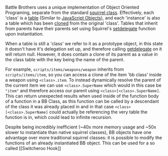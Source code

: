 Battle Brothers uses a unique implementation of Object Oriented Programing, separate from the standard [squirrel class](https://developer.electricimp.com/squirrel/squirrel-guide/classes). Effectively, each 'class' is a [table](https://developer.electricimp.com/squirrel/table) (Similar to [JavaScript Objects](https://developer.mozilla.org/en-US/docs/Web/JavaScript/Reference/Global_Objects/Object)), and each 'instance' is also a table which has been [cloned](https://developer.electricimp.com/squirrel/keywords#clone) from the original 'class'. Tables that inherit from parents have their parents set using Squirrel's [setdelegate](https://developer.electricimp.com/squirrel/table/setdelegate) function upon instantiation.

When a table is still a 'class' we refer to it as a prototype object, in this state it doesn't have it's delegation set up, and therefore calling [getdelegate](https://developer.electricimp.com/squirrel/table/getdelegate) on it will return null. However, it does contain a clone of its parent as a value in the class table with the key being the name of the parent.

For example, `scripts/items/weapons/weapon` inherits from `scripts/items/item`, so you can access a clone of the item 'bb class' inside a weapon using `<class>.item`. To instead dynamically resolve the parent of the current item we can use `<class>.SuperName` which would in this case be `"item"` and therefore access our parent using `<class>[<class>.SuperName]`. This can return unexpected results when used inside of the function body of a function in a BB Class, as this function can be called by a descendant of the class it was already placed in and in that case `<class>[<class>.SuperName]` could actually be referencing the very table the function is in, which could lead to infinite recursion.

Despite being incredibly inefficient (~40x more memory usage and ~50x slower to instantiate than native squirrel classes), BB objects have one advantage over more traditional squirrel classes: it is possible to modify the functions of an already instantiated BB object. This can be used for a so called [[Switcheroo Hook]]